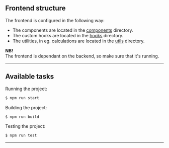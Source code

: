 ## Frontend structure

The frontend is configured in the following way:

- The components are located in the [components](https://gitlab.stud.idi.ntnu.no/it1901/gr1927/gr1927/tree/master/frontend/src/components) directory.
- The custom hooks are located in the [hooks](https://gitlab.stud.idi.ntnu.no/it1901/gr1927/gr1927/tree/master/frontend/src/hooks) directory.
- The utilities, in eg. calculations are located in the [utils](https://gitlab.stud.idi.ntnu.no/it1901/gr1927/gr1927/tree/master/frontend/src/utils) directory.

**NB!**  
The frontend is dependant on the backend, so make sure that it's running.

---

## Available tasks

Running the project:

```zsh
$ npm run start
```

Building the project:

```zsh
$ npm run build
```

Testing the project:

```zsh
$ npm run test
```

---
